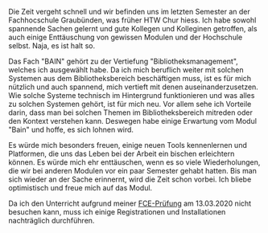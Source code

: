 
Die Zeit vergeht schnell und wir befinden uns im letzten Semester an der Fachhocschule Graubünden, was früher HTW Chur hiess. Ich habe sowohl spannende Sachen gelernt und gute Kollegen und Kolleginen getroffen, als auch einige Enttäuschung von gewissen Modulen und der Hochschule selbst. Naja, es ist halt so.

Das Fach "BAIN" gehört zu der Vertiefung "Bibliotheksmanagement", welches ich ausgewählt habe. Da ich mich beruflich weiter mit solchen Systemen aus dem Bibliotheksbereich beschäftigen muss, ist es für mich nützlich und auch spannend, mich vertieft mit denen auseinanderzusetzen. Wie solche Systeme technisch im Hintergrund funktionieren und was alles zu solchen Systemen gehört, ist für mich neu. Vor allem sehe ich Vorteile darin, dass man bei solchen Themen im Bibliotheksbereich mitreden oder den Kontext verstehen kann. Deswegen habe einige Erwartung vom Modul "Bain" und hoffe, es sich lohnen wird.

Es würde mich besonders freuen, einige neuen Tools kennenlernen und Platformen, die uns das Leben bei der Arbeit ein bischen erleichtern können. Es würde mich ehr enttäuschen, wenn es so viele Wiederholungen, die wir bei anderen Modulen vor ein paar Semester gehabt hatten. Bis man sich wieder an der Sache erinnernt, wird die Zeit schon vorbei. Ich bliebe optimistisch und freue mich auf das Modul.

Da ich den Unterricht aufgrund meiner [FCE-Prüfung](https://cambridge-exams.ch/de/fce-cambridge-english-first) am 13.03.2020 nicht besuchen kann, muss ich einige Registrationen und Installationen nachträglich durchführen.

